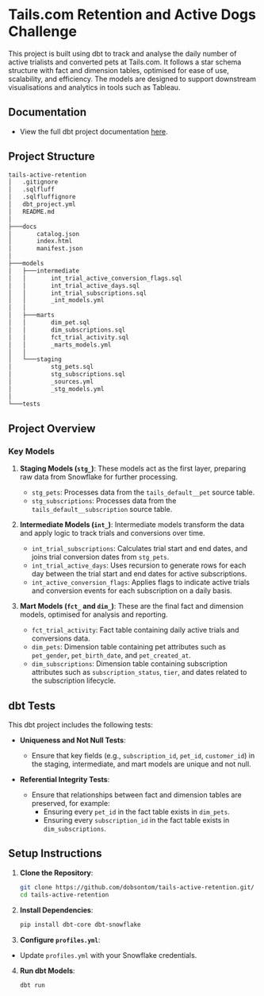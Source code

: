 # Tails.com Retention and Active Dogs Challenge

This project is built using dbt to track and analyse the daily number of active trialists and converted pets at Tails.com. It follows a star schema structure with fact and dimension tables, optimised for ease of use, scalability, and efficiency. The models are designed to support downstream visualisations and analytics in tools such as Tableau.

## Documentation

 - View the full dbt project documentation [here](https://dobsontom.github.io/tails-active-retention/).

## Project Structure

```bash
tails-active-retention
│   .gitignore
│   .sqlfluff
│   .sqlfluffignore
│   dbt_project.yml
│   README.md
│
├───docs
│       catalog.json
│       index.html
│       manifest.json
│
├───models
│   ├───intermediate
│   │       int_trial_active_conversion_flags.sql
│   │       int_trial_active_days.sql
│   │       int_trial_subscriptions.sql
│   │       _int_models.yml
│   │
│   ├───marts
│   │       dim_pet.sql
│   │       dim_subscriptions.sql
│   │       fct_trial_activity.sql
│   │       _marts_models.yml
│   │
│   └───staging
│           stg_pets.sql
│           stg_subscriptions.sql
│           _sources.yml
│           _stg_models.yml
│
└───tests
```
## Project Overview

### Key Models

1. **Staging Models (`stg_`)**: These models act as the first layer, preparing raw data from Snowflake for further processing.
   - `stg_pets`: Processes data from the `tails_default__pet` source table.
   - `stg_subscriptions`: Processes data from the `tails_default__subscription` source table.

2. **Intermediate Models (`int_`)**: Intermediate models transform the data and apply logic to track trials and conversions over time.
   - `int_trial_subscriptions`: Calculates trial start and end dates, and joins trial conversion dates from `stg_pets`.
   - `int_trial_active_days`: Uses recursion to generate rows for each day between the trial start and end dates for active subscriptions.
   - `int_active_conversion_flags`: Applies flags to indicate active trials and conversion events for each subscription on a daily basis.

3. **Mart Models (`fct_` and `dim_`)**: These are the final fact and dimension models, optimised for analysis and reporting.
   - `fct_trial_activity`: Fact table containing daily active trials and conversions data.
   - `dim_pets`: Dimension table containing pet attributes such as `pet_gender`, `pet_birth_date`, and `pet_created_at`.
   - `dim_subscriptions`: Dimension table containing subscription attributes such as `subscription_status`, `tier`, and dates related to the subscription lifecycle.

## dbt Tests

This dbt project includes the following tests:

- **Uniqueness and Not Null Tests**:
  - Ensure that key fields (e.g., `subscription_id`, `pet_id`, `customer_id`) in the staging, intermediate, and mart models are unique and not null.
  
- **Referential Integrity Tests**:
  - Ensure that relationships between fact and dimension tables are preserved, for example:
    - Ensuring every `pet_id` in the fact table exists in `dim_pets`.
    - Ensuring every `subscription_id` in the fact table exists in `dim_subscriptions`.

## Setup Instructions

1. **Clone the Repository**:
   ```bash
   git clone https://github.com/dobsontom/tails-active-retention.git/
   cd tails-active-retention
   ```

2. **Install Dependencies**:
   ```bash
   pip install dbt-core dbt-snowflake
   ```

3. **Configure `profiles.yml`**:
 - Update `profiles.yml` with your Snowflake credentials.

4. **Run dbt Models**:
   ```bash
   dbt run
   ```
